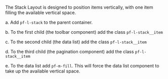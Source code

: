 The Stack Layout is designed to position items vertically, with one item filling the available vertical space. 

a. Add `pf-l-stack` to the parent container.

b. To the first child (the toolbar component) add the class `pf-l-stack__item`

c. To the second child (the data list) add the class `pf-l-stack__item`

d. To the third child (the pagination component) add the class `pf-l-stack__item`

e. To the data list add `pf-m-fill`. This will force the data list component to take up the available vertical space.
